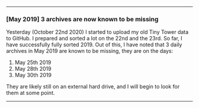 ***

### [May 2019] 3 archives are now known to be missing

Yesterday (October 22nd 2020) I started to upload my old Tiny Tower data to GitHub. I prepared and sorted a lot on the 22nd and the 23rd. So far, I have successfully fully sorted 2019. Out of this, I have noted that 3 daily archives in May 2019 are known to be missing, they are on the days:

1. May 25th 2019
2. May 28th 2019
3. May 30th 2019

They are likely still on an external hard drive, and I will begin to look for them at some point.

***
